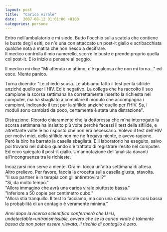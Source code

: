 ```yaml
---
layout: post
title:  "Carica virale"
date:   2007-08-12 01:01:00 +0100
categories: persone
---
```

Entro nell'ambulatorio e mi siedo. Butto l'occhio sulla scatola che contiene le buste degli esiti, ce n'è una con attaccato un post-it giallo e scribacchiata qualche nota a matita che non riesco a decifrare.  
Il medico controlla il mio numerello, scorre le buste e prende proprio quella col post-it. E io inizio a pensare al peggio.

Il medico mi dice "Mi attenda un attimo, c'è qualcosa che non mi torna..." ed esce. Niente panico.

Torna dicendo: "Le chiedo scusa. Le abbiamo fatto il test per la sifilide anziché quello per l'HIV. Ed è negativo. La collega che ha raccolto il suo campione la scorsa settimana ha correttamente inserito la richiesta nel computer, ma ha sbagliato a compilare il modulo che accompagna i campioni, indicando il test per la sifilide anziché quello per l'HIV. Sa, i moduli sono cambiati da poco, certamente è stata una distrazione".

Distrazione. Ricordo chiaramente che la dottoressa che m'ha interrogato la scorsa settimana ha insistito più volte perché facessi il test della sifilide, e altrettante volte le ho risposto che non era necessario. Volevo il test dell'HIV per motivi miei, della sifilide non me ne fregava niente, e avevo ragione. Però la biro ha barrato la casella sbagliata. E il laboratorio ha eseguito, salvo poi trovarsi nel dubbio quando s'è trattato di registrare l'esito nel computer. Ed ecco spiegato il post-it giallo. Un'annotazione dell'analista davanti all'incongruenza tra le richieste.

Incazzarsi non serve a niente. Ora mi tocca un'altra settimana di attesa. Altro prelievo. Per favore, faccia la crocetta sulla casella giusta, stavolta.  
"Il suo partner è in terapia con gli antiretrovirali?"  
"Sì, da molto tempo."  
"Allora immagino che avrà una carica virale piuttosto bassa."  
"Inferiore a 50 copie per centimetro cubo."  
"Allora stia tranquillo. Il test lo facciamo, ma con una carica virale così bassa la probabilità di un contagio è veramente minima."

*Anni dopo la ricerca scientifica confermerà che U=U, undetectable=untransmissible, ovvero che se la carica virale è talmente bassa da non poter essere rilevata, il rischio di contaglio è zero.*